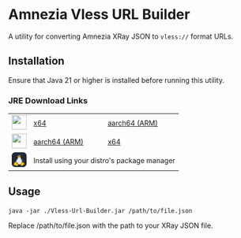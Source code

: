 # Amnezia Vless URL Builder
A utility for converting Amnezia XRay JSON to `vless://` format URLs.

## Installation
Ensure that Java 21 or higher is installed before running this utility.

### JRE Download Links

<table style="width: 100%; border: none;" cellspacing="0" cellpadding="0" border="0">
  <tr>
    <td>
      <img src="https://raw.githubusercontent.com/tandpfun/skill-icons/refs/heads/main/icons/Windows-Dark.svg" height="30px" width="30px"></img>
    </td>
  <td>
      <a href="https://github.com/adoptium/temurin21-binaries/releases/download/jdk-21.0.5%2B11/OpenJDK21U-jre_x64_windows_hotspot_21.0.5_11.msi">x64</a>
    </td>
    <td>
      <a href="https://github.com/adoptium/temurin21-binaries/releases/download/jdk-21.0.5%2B11/OpenJDK21U-jre_aarch64_windows_hotspot_21.0.5_11.msi">aarch64 (ARM)</a>
    </td>
  </tr>
  <tr>
    <td>
      <img src="https://raw.githubusercontent.com/tandpfun/skill-icons/refs/heads/main/icons/Apple-Dark.svg" height="30px" width="30px"></img>
    </td>
    <td>
      <a href="https://github.com/adoptium/temurin21-binaries/releases/download/jdk-21.0.5%2B11/OpenJDK21U-jre_aarch64_mac_hotspot_21.0.5_11.pkg">aarch64 (ARM)</a>
    </td>
    <td>
      <a href="https://github.com/adoptium/temurin21-binaries/releases/download/jdk-21.0.5%2B11/OpenJDK21U-jre_x64_mac_hotspot_21.0.5_11.pkg">x64</a>
    </td>
  </tr>
  <tr>
    <td>
      <img src="https://raw.githubusercontent.com/tandpfun/skill-icons/refs/heads/main/icons/Linux-Dark.svg" height="30px" width="30px"></img>
    </td>
    <td colspan=2>Install using your distro's package manager</td>
  </tr>
</table>

## Usage
```
java -jar ./Vless-Url-Builder.jar /path/to/file.json
```
Replace /path/to/file.json with the path to your XRay JSON file.
